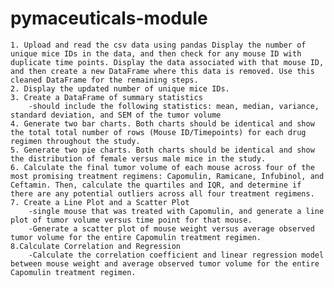 # pymaceuticals-module
    1. Upload and read the csv data using pandas Display the number of unique mice IDs in the data, and then check for any mouse ID with duplicate time points. Display the data associated with that mouse ID, and then create a new DataFrame where this data is removed. Use this cleaned DataFrame for the remaining steps.
    2. Display the updated number of unique mice IDs.
    3. Create a DataFrame of summary statistics
        -should include the following statistics: mean, median, variance, standard deviation, and SEM of the tumor volume
    4. Generate two bar charts. Both charts should be identical and show the total total number of rows (Mouse ID/Timepoints) for each drug regimen throughout the study.
    5. Generate two pie charts. Both charts should be identical and show the distribution of female versus male mice in the study.
    6. Calculate the final tumor volume of each mouse across four of the most promising treatment regimens: Capomulin, Ramicane, Infubinol, and Ceftamin. Then, calculate the quartiles and IQR, and determine if there are any potential outliers across all four treatment regimens.
    7. Create a Line Plot and a Scatter Plot
        -single mouse that was treated with Capomulin, and generate a line plot of tumor volume versus time point for that mouse.
        -Generate a scatter plot of mouse weight versus average observed tumor volume for the entire Capomulin treatment regimen.
    8.Calculate Correlation and Regression
        -Calculate the correlation coefficient and linear regression model between mouse weight and average observed tumor volume for the entire Capomulin treatment regimen.
